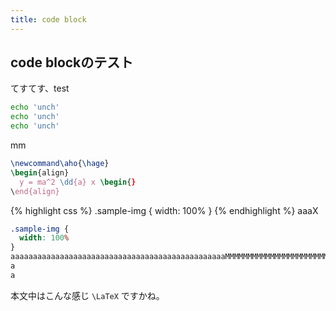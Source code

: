 ```yaml
---
title: code block
---
```


## code blockのテスト

てすてす、test

```sh
echo 'unch'
echo 'unch'
echo 'unch'
```
mm
```tex
\newcommand\aho{\hage}
\begin{align}
  y = ma^2 \dd{a} x \begin{}
\end{align}
```

{% highlight css %}
.sample-img {
  width: 100%
}
{% endhighlight %}
aaaX
```css
.sample-img {
  width: 100%
}
aaaaaaaaaaaaaaaaaaaaaaaaaaaaaaaaaaaaaaaaaaaaaaaaMMMMMMMMMMMMMMMMMMMMMMMMMMMMMMMMMMMM
a
a
```

本文中はこんな感じ `\LaTeX` ですかね。